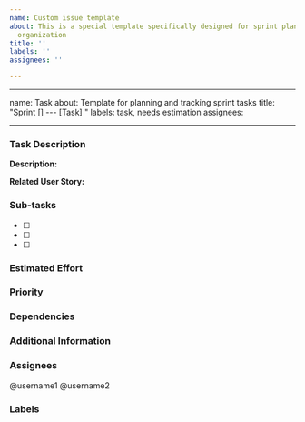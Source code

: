 ```yaml
---
name: Custom issue template
about: This is a special template specifically designed for sprint planning and team
  organization
title: ''
labels: ''
assignees: ''

---
```


---
name: Task
about: Template for planning and tracking sprint tasks
title: "Sprint [] --- [Task] "
labels: task, needs estimation
assignees: 

---

### Task Description

**Description:**
<!-- Provide a detailed description of the task -->

**Related User Story:**
<!-- Reference the related user story from the backlog -->

### Sub-tasks

- [ ] <!-- Task 1 -->
- [ ] <!-- Task 2 -->
- [ ] <!-- Task 3 -->

### Estimated Effort
<!-- Provide an estimation in story points or hours -->

### Priority
<!-- Indicate the priority of this task (High, Medium, Low) -->

### Dependencies
<!-- List any dependencies this task has -->

### Additional Information
<!-- Add any other relevant information, links, or references -->

### Assignees
<!-- Assign to relevant team members -->
@username1
@username2

### Labels
<!-- Add relevant labels -->
